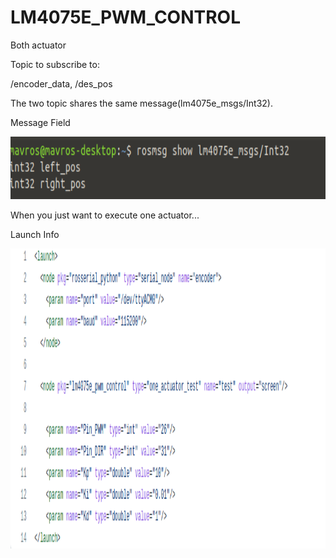 # LM4075E_PWM_CONTROL

Both actuator

Topic to subscribe to:

/encoder_data, /des_pos

The two topic shares the same message(lm4075e_msgs/Int32).

Message Field

<img src="lm4075e_pwm_control/picture/Two_actuator_subscribe.png" width="680" height="100" />

When you just want to execute one actuator...

Launch Info

<img src="lm4075e_pwm_control/picture/one_lm4075e_pwm_control_launch.png" width="680" height="480" />
